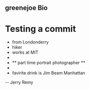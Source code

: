 ## greenejoe Bio

# Testing a commit

- from Londonderry
- hiker
- works at MIT
-
- ** part time portrait photographer **
-
- favirite drink is Jim Beam Manhattan

-- Jerry Remy
